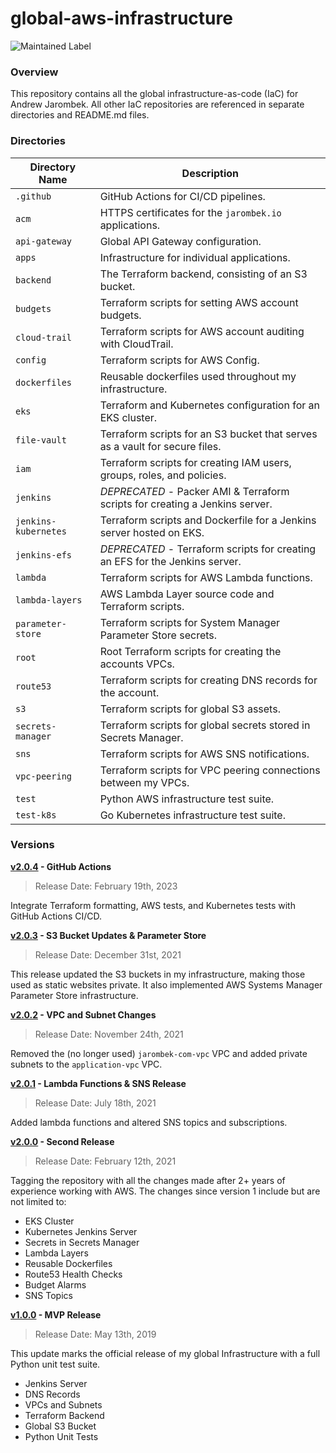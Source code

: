 # global-aws-infrastructure

![Maintained Label](https://img.shields.io/badge/Maintained-Yes-brightgreen?style=for-the-badge)

### Overview

This repository contains all the global infrastructure-as-code (IaC) for Andrew Jarombek.  All other IaC
repositories are referenced in separate directories and README.md files.

### Directories

| Directory Name       | Description                                                                  |
|----------------------|------------------------------------------------------------------------------|
| `.github`            | GitHub Actions for CI/CD pipelines.                                          |
| `acm`                | HTTPS certificates for the `jarombek.io` applications.                       |
| `api-gateway`        | Global API Gateway configuration.                                            |
| `apps`               | Infrastructure for individual applications.                                  |
| `backend`            | The Terraform backend, consisting of an S3 bucket.                           |
| `budgets`            | Terraform scripts for setting AWS account budgets.                           |
| `cloud-trail`        | Terraform scripts for AWS account auditing with CloudTrail.                  |
| `config`             | Terraform scripts for AWS Config.                                            |
| `dockerfiles`        | Reusable dockerfiles used throughout my infrastructure.                      |
| `eks`                | Terraform and Kubernetes configuration for an EKS cluster.                   |
| `file-vault`         | Terraform scripts for an S3 bucket that serves as a vault for secure files.  |
| `iam`                | Terraform scripts for creating IAM users, groups, roles, and policies.       |
| `jenkins`            | *DEPRECATED* - Packer AMI & Terraform scripts for creating a Jenkins server. |
| `jenkins-kubernetes` | Terraform scripts and Dockerfile for a Jenkins server hosted on EKS.         |
| `jenkins-efs`        | *DEPRECATED* - Terraform scripts for creating an EFS for the Jenkins server. |
| `lambda`             | Terraform scripts for AWS Lambda functions.                                  |
| `lambda-layers`      | AWS Lambda Layer source code and Terraform scripts.                          |
| `parameter-store`    | Terraform scripts for System Manager Parameter Store secrets.                |
| `root`               | Root Terraform scripts for creating the accounts VPCs.                       |
| `route53`            | Terraform scripts for creating DNS records for the account.                  |
| `s3`                 | Terraform scripts for global S3 assets.                                      |
| `secrets-manager`    | Terraform scripts for global secrets stored in Secrets Manager.              |
| `sns`                | Terraform scripts for AWS SNS notifications.                                 |
| `vpc-peering`        | Terraform scripts for VPC peering connections between my VPCs.               |
| `test`               | Python AWS infrastructure test suite.                                        |
| `test-k8s`           | Go Kubernetes infrastructure test suite.                                     |

### Versions

**[v2.0.4](https://github.com/AJarombek/global-aws-infrastructure/tree/v2.0.4) - GitHub Actions**

> Release Date: February 19th, 2023

Integrate Terraform formatting, AWS tests, and Kubernetes tests with GitHub Actions CI/CD.

**[v2.0.3](https://github.com/AJarombek/global-aws-infrastructure/tree/v2.0.3) - S3 Bucket Updates & Parameter Store**

> Release Date: December 31st, 2021

This release updated the S3 buckets in my infrastructure, making those used as static websites private.  It also 
implemented AWS Systems Manager Parameter Store infrastructure.

**[v2.0.2](https://github.com/AJarombek/global-aws-infrastructure/tree/v2.0.2) - VPC and Subnet Changes**

> Release Date: November 24th, 2021

Removed the (no longer used) `jarombek-com-vpc` VPC and added private subnets to the `application-vpc` VPC.

**[v2.0.1](https://github.com/AJarombek/global-aws-infrastructure/tree/v2.0.1) - Lambda Functions & SNS Release**

> Release Date: July 18th, 2021

Added lambda functions and altered SNS topics and subscriptions.

**[v2.0.0](https://github.com/AJarombek/global-aws-infrastructure/tree/v2.0.0) - Second Release**

> Release Date: February 12th, 2021

Tagging the repository with all the changes made after 2+ years of experience working with AWS.  The changes since 
version 1 include but are not limited to:

* EKS Cluster
* Kubernetes Jenkins Server
* Secrets in Secrets Manager
* Lambda Layers
* Reusable Dockerfiles
* Route53 Health Checks
* Budget Alarms
* SNS Topics

**[v1.0.0](https://github.com/AJarombek/global-aws-infrastructure/tree/v1.0.0) - MVP Release**

> Release Date: May 13th, 2019

This update marks the official release of my global Infrastructure with a full Python unit test suite.

* Jenkins Server
* DNS Records
* VPCs and Subnets
* Terraform Backend
* Global S3 Bucket
* Python Unit Tests